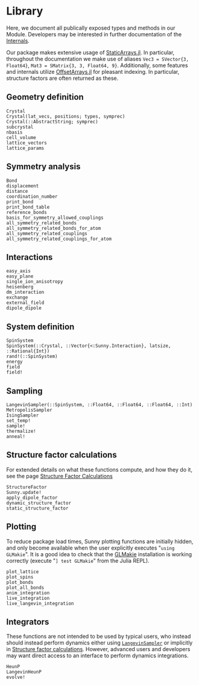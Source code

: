# Library

Here, we document all publically exposed types and methods in our Module.
Developers may be interested in further documentation of the [Internals](@ref).

Our package makes extensive usage of
[StaticArrays.jl](https://github.com/JuliaArrays/StaticArrays.jl).
In particular, throughout the documentation we make use of aliases
`Vec3 = SVector{3, Float64}`, `Mat3 = SMatrix{3, 3, Float64, 9}`. Additionally, some features
and internals utilize [OffsetArrays.jl](https://github.com/JuliaArrays/OffsetArrays.jl) for
pleasant indexing. In particular, structure factors are often returned as these.

## Geometry definition

```@docs
Crystal
Crystal(lat_vecs, positions; types, symprec)
Crystal(::AbstractString; symprec)
subcrystal
nbasis
cell_volume
lattice_vectors
lattice_params
```

## Symmetry analysis

```@docs
Bond
displacement
distance
coordination_number
print_bond
print_bond_table
reference_bonds
basis_for_symmetry_allowed_couplings
all_symmetry_related_bonds
all_symmetry_related_bonds_for_atom
all_symmetry_related_couplings
all_symmetry_related_couplings_for_atom
```

## Interactions

```@docs
easy_axis
easy_plane
single_ion_anisotropy
heisenberg
dm_interaction
exchange
external_field
dipole_dipole
```

## System definition

```@docs
SpinSystem
SpinSystem(::Crystal, ::Vector{<:Sunny.Interaction}, latsize, ::Rational{Int})
rand!(::SpinSystem)
energy
field
field!
```

## Sampling

```@docs
LangevinSampler(::SpinSystem, ::Float64, ::Float64, ::Float64, ::Int)
MetropolisSampler
IsingSampler
set_temp!
sample!
thermalize!
anneal!
```

## Structure factor calculations

For extended details on what these functions compute, and how they do it,
see the page [Structure Factor Calculations](@ref)

```@docs
StructureFactor
Sunny.update!
apply_dipole_factor
dynamic_structure_factor
static_structure_factor
```

## Plotting

To reduce package load times, Sunny plotting functions are initially hidden, and only become available when the user explicitly executes "`using GLMakie`". It is a good idea to check that the [GLMakie](https://github.com/JuliaPlots/Makie.jl/tree/master/GLMakie) installation is working correctly (execute "`] test GLMakie`" from the Julia REPL).


```@docs
plot_lattice
plot_spins
plot_bonds
plot_all_bonds
anim_integration
live_integration
live_langevin_integration
```

## Integrators

These functions are not intended to be used by typical users, who instead
should instead perform dynamics either using [`LangevinSampler`](@ref) or implicitly in [Structure factor calculations](@ref). However, advanced users and developers may want direct access to an interface to perform dynamics
integrations.

```@docs
HeunP
LangevinHeunP
evolve!
```